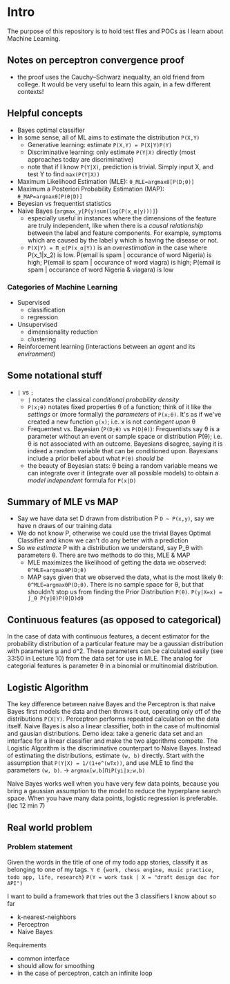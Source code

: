 # Intro

The purpose of this repository is to hold test files and POCs as I learn about Machine Learning.

## Notes on perceptron convergence proof

- the proof uses the Cauchy–Schwarz inequality, an old friend from college. It would be very useful to learn this again, in a few different contexts!

## Helpful concepts

- Bayes optimal classifier
- In some sense, all of ML aims to estimate the distribution `P(X,Y)`
  - Generative learning: estimate `P(X,Y) = P(X|Y)P(Y)`
  - Discriminative learning: only estimate `P(Y|X)` directly (most approaches today are discriminative)
  - note that if I know `P(Y|X)`, prediction is trivial. Simply input X, and test Y to find `max(P(Y|X))`
- Maximum Likelihood Estimation (MLE): `θ_MLE=argmaxθ[P(D;θ)]`
- Maximum a Posteriori Probability Estimation (MAP): `θ_MAP=argmaxθ[P(θ∣D)]`
- Beyesian vs frequentist statistics
- Naive Bayes (`argmax_y[P(y)sum(log(P(x_α|y)))]`)
  - especially useful in instances where the dimensions of the feature are truly independent, like when there is a _causal relationship_ between the label and feature components. For example, symptoms which are caused by the label y which is having the disease or not.
  - `P(X|Y) = Π_α(P(x_α|Y))` is an _overestimation_ in the case where P(x_1|x_2) is low. P(email is spam | occurance of word Nigeria) is high; P(email is spam | occurance of word viagra) is high; P(email is spam | occurance of word Nigeria & viagara) is low

### Categories of Machine Learning

- Supervised
  - classification
  - regression
- Unsupervised
  - dimensionality reduction
  - clustering
- Reinforcement learning (interactions between an _agent_ and its _environment_)

## Some notational stuff

- `|` vs `;`
  - `|` notates the classical _conditional probability density_
  - `P(x;θ)` notates fixed properties θ of a function; think of it like the _settings_ or (more formally) the _parameters_ of `P(x;θ)`. It's as if we've created a new function `g(x)`; i.e. x is not _contingent upon_ θ
  - Frequentest vs. Bayesian (`P(D;θ)` vs `P(D|θ)`): Frequentists say θ is a parameter without an event or sample space or distribution P(θ); i.e. θ is not associated with an outcome. Bayesians disagree, saying it is indeed a random variable that can be conditioned upon. Bayesians include a prior belief about what `P(θ)` _should be_
  - the beauty of Beyesian stats: θ being a random variable means we can integrate over it (integrate over all possible models) to obtain a _model independent_ formula for `P(x|D)`

## Summary of MLE vs MAP

- Say we have data set D drawn from distribution P `D ~ P(x,y)`, say we have n draws of our training data
- We do not know P, otherwise we could use the trivial Bayes Optimal Classifier and know we can't do any better with a prediction
- So we _estimate_ P with a distribution we understand, say P_θ with parameters θ. There are two methods to do this, MLE & MAP
  - MLE maximizes the likelihood of getting the data we observed: `θ^MLE=argmaxθP(D;θ)`
  - MAP says given that we observed the data, what is the most likely θ: `θ^MLE=argmaxθP(D;θ)`. There is no sample space for θ, but that shouldn't stop us from finding the Prior Distribution `P(θ)`. `P(y|X=x) = ∫_θ P(y|θ)P(θ|D)dθ`

## Continuous features (as opposed to categorical)

In the case of data with continuous features, a decent estimator for the probability distribution of a particular feature may be a gaussian distribution with parameters μ and σ^2. These parameters can be calculated easily (see 33:50 in Lecture 10) from the data set for use in MLE. The analog for categorial features is parameter θ in a binomial or multinomial distribution.

## Logistic Algorithm

The key difference between naive Bayes and the Perceptron is that naive Bayes first models the data and then throws it out, operating only off of the distributions `P(X|Y)`. Perceptron performs repeated calculation on the data itself.
Naive Bayes is also a linear classifier, both in the case of multinomial and gausian distributions. Demo idea: take a generic data set and an interface for a linear classifier and make the two algorithms compete.
The Logistic Algorithm is the discriminative counterpart to Naive Bayes. Instead of estimating the distributions, estimate `(w, b)` directly.
Start with the assumption that `P(Y|X) = 1/(1+e^(wTx))`, and use MLE to find the parameters `(w, b)`. -> `argmax[w,b]ΠiP(yi|x;w,b)`

Naive Bayes works well when you have very few data points, because you bring a gaussian assumption to the model to reduce the hyperplane search space. When you have many data points, logistic regression is preferable. (lec 12 min 7)

## Real world problem

### Problem statement

Given the words in the title of one of my todo app stories, classify it as belonging to one of my tags.
`Y ∈ {work, chess engine, music practice, todo app, life, research}`
`P(Y = work task | X = "draft design doc for API")`

I want to build a framework that tries out the 3 classifiers I know about so far

- k-nearest-neighbors
- Perceptron
- Naive Bayes

Requirements

- common interface
- should allow for smoothing
- in the case of perceptron, catch an infinite loop
